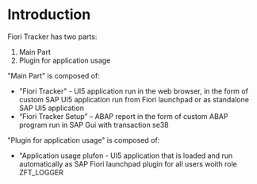 # Introduction

Fiori Tracker has two parts:
1. Main Part
2. Plugin for application usage

"Main Part" is composed of:
-	"Fiori Tracker" - UI5 application run in the web browser, in the form of custom SAP UI5 application run from Fiori launchpad or as standalone SAP UI5 application
-	“Fiori Tracker Setup” – ABAP report in the form of custom ABAP program run in SAP Gui with transaction se38

"Plugin for application usage" is composed of:
- "Application usage plufon - UI5 application that is loaded and run automatically as SAP Fiori launchpad plugin for all users woith role ZFT_LOGGER
